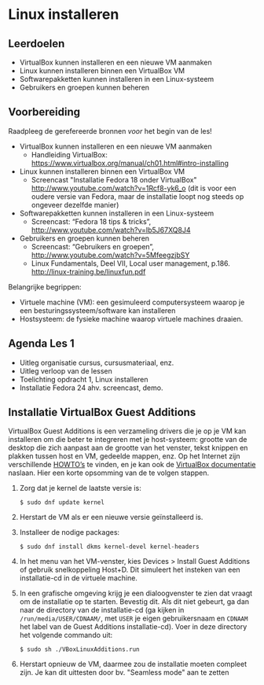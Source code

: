 # Linux installeren

## Leerdoelen

- VirtualBox kunnen installeren en een nieuwe VM aanmaken
- Linux kunnen installeren binnen een VirtualBox VM
- Softwarepakketten kunnen installeren in een Linux-systeem
- Gebruikers en groepen kunnen beheren

## Voorbereiding

Raadpleeg de gerefereerde bronnen *voor* het begin van de les!

- VirtualBox kunnen installeren en een nieuwe VM aanmaken
    - Handleiding VirtualBox: <https://www.virtualbox.org/manual/ch01.html#intro-installing>
- Linux kunnen installeren binnen een VirtualBox VM
    - Screencast "Installatie Fedora 18 onder VirtualBox" <http://www.youtube.com/watch?v=1Rcf8-yk6_o> (dit is voor een oudere versie van Fedora, maar de installatie loopt nog steeds op ongeveer dezelfde manier)
- Softwarepakketten kunnen installeren in een Linux-systeem
    - Screencast: “Fedora 18 tips & tricks”, <http://www.youtube.com/watch?v=Ib5J67XQ8J4>
- Gebruikers en groepen kunnen beheren
    - Screencast: “Gebruikers en groepen”, <http://www.youtube.com/watch?v=5MfeegzjbSY>
    - Linux Fundamentals, Deel VII, Local user management, p.186. <http://linux-training.be/linuxfun.pdf>

Belangrijke begrippen:

- Virtuele machine (VM): een gesimuleerd computersysteem waarop je een besturingssysteem/software kan installeren
- Hostsysteem: de fysieke machine waarop virtuele machines draaien.


## Agenda Les 1

- Uitleg organisatie cursus, cursusmateriaal, enz.
- Uitleg verloop van de lessen
- Toelichting opdracht 1, Linux installeren
- Installatie Fedora 24 ahv. screencast, demo.

## Installatie VirtualBox Guest Additions

VirtualBox Guest Additions is een verzameling drivers die je op je VM kan installeren om die beter te integreren met je host-systeem: grootte van de desktop die zich aanpast aan de grootte van het venster, tekst knippen en plakken tussen host en VM, gedeelde mappen, enz. Op het Internet zijn verschillende [HOWTO’s](http://www.if-not-true-then-false.com/2010/install-virtualbox-guest-additions-on-fedora-centos-red-hat-rhel/) te vinden, en je kan ook de [VirtualBox documentatie](https://www.virtualbox.org/manual/ch04.html) naslaan. Hier een korte opsomming van de te volgen stappen.

1. Zorg dat je kernel de laatste versie is:

    ```console
    $ sudo dnf update kernel
    ```

2. Herstart de VM als er een nieuwe versie geïnstalleerd is.
3. Installeer de nodige packages:

    ```console
    $ sudo dnf install dkms kernel-devel kernel-headers
    ```

4. In het menu van het VM-venster, kies Devices > Install Guest Additions of gebruik snelkoppeling Host+D. Dit simuleert het insteken van een installatie-cd in de virtuele machine.
5. In een grafische omgeving krijg je een dialoogvenster te zien dat vraagt om de installatie op te starten. Bevestig dit. Als dit niet gebeurt, ga dan naar de directory van de installatie-cd (ga kijken in `/run/media/USER/CDNAAM/`, met `USER` je eigen gebruikersnaam en `CDNAAM` het label van de Guest Additions installatie-cd). Voer in deze directory het volgende commando uit:

    ```console
    $ sudo sh ./VBoxLinuxAdditions.run
    ```

6. Herstart opnieuw de VM, daarmee zou de installatie moeten compleet zijn. Je kan dit uittesten door bv. "Seamless mode" aan te zetten

